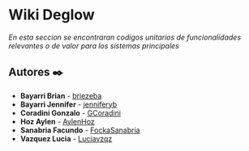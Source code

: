 # Wiki Deglow 

_En esta seccion se encontraran codigos unitarios de funcionalidades relevantes o de valor para los sistemas principales_

## Autores ✒️

* **Bayarri Brian** - [briezeba](https://github.com/briezeba)
* **Bayarri Jennifer** - [jenniferyb](https://github.com/jenniferyb)
* **Coradini Gonzalo** - [GCoradini](https://github.com/GCoradini)
* **Hoz Aylen** - [AylenHoz](https://github.com/AylenHoz)
* **Sanabria Facundo** - [FockaSanabria](https://github.com/FockaSanabria)
* **Vazquez Lucia** - [Luciavzqz](https://github.com/Luciavzqz)
